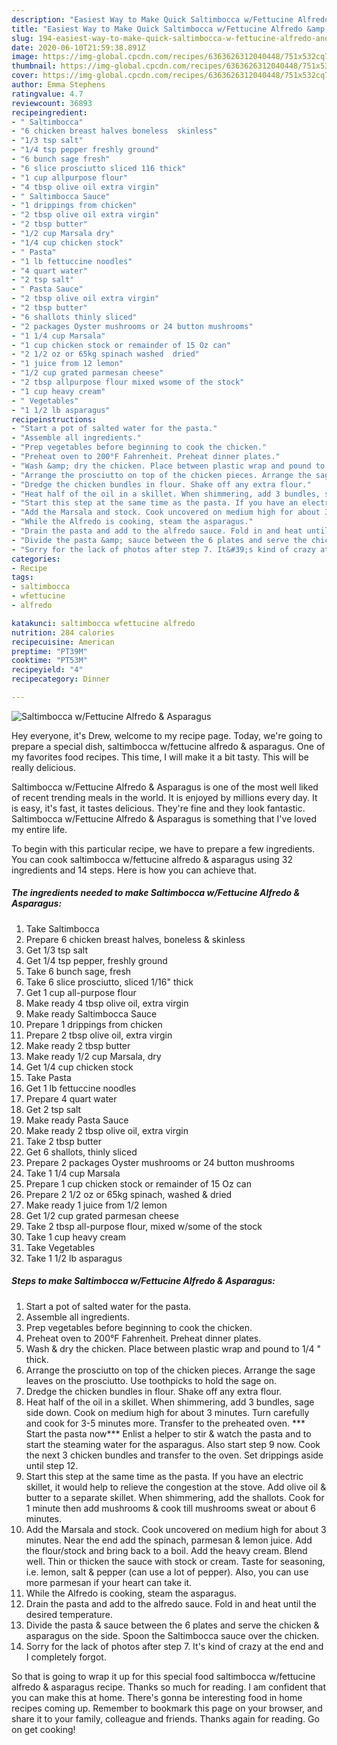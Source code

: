 ```yaml
---
description: "Easiest Way to Make Quick Saltimbocca w/Fettucine Alfredo &amp;amp; Asparagus"
title: "Easiest Way to Make Quick Saltimbocca w/Fettucine Alfredo &amp;amp; Asparagus"
slug: 194-easiest-way-to-make-quick-saltimbocca-w-fettucine-alfredo-and-amp-asparagus
date: 2020-06-10T21:59:38.891Z
image: https://img-global.cpcdn.com/recipes/6363626312040448/751x532cq70/saltimbocca-wfettucine-alfredo-asparagus-recipe-main-photo.jpg
thumbnail: https://img-global.cpcdn.com/recipes/6363626312040448/751x532cq70/saltimbocca-wfettucine-alfredo-asparagus-recipe-main-photo.jpg
cover: https://img-global.cpcdn.com/recipes/6363626312040448/751x532cq70/saltimbocca-wfettucine-alfredo-asparagus-recipe-main-photo.jpg
author: Emma Stephens
ratingvalue: 4.7
reviewcount: 36893
recipeingredient:
- " Saltimbocca"
- "6 chicken breast halves boneless  skinless"
- "1/3 tsp salt"
- "1/4 tsp pepper freshly ground"
- "6 bunch sage fresh"
- "6 slice prosciutto sliced 116 thick"
- "1 cup allpurpose flour"
- "4 tbsp olive oil extra virgin"
- " Saltimbocca Sauce"
- "1 drippings from chicken"
- "2 tbsp olive oil extra virgin"
- "2 tbsp butter"
- "1/2 cup Marsala dry"
- "1/4 cup chicken stock"
- " Pasta"
- "1 lb fettuccine noodles"
- "4 quart water"
- "2 tsp salt"
- " Pasta Sauce"
- "2 tbsp olive oil extra virgin"
- "2 tbsp butter"
- "6 shallots thinly sliced"
- "2 packages Oyster mushrooms or 24 button mushrooms"
- "1 1/4 cup Marsala"
- "1 cup chicken stock or remainder of 15 Oz can"
- "2 1/2 oz or 65kg spinach washed  dried"
- "1 juice from 12 lemon"
- "1/2 cup grated parmesan cheese"
- "2 tbsp allpurpose flour mixed wsome of the stock"
- "1 cup heavy cream"
- " Vegetables"
- "1 1/2 lb asparagus"
recipeinstructions:
- "Start a pot of salted water for the pasta."
- "Assemble all ingredients."
- "Prep vegetables before beginning to cook the chicken."
- "Preheat oven to 200°F Fahrenheit. Preheat dinner plates."
- "Wash &amp; dry the chicken. Place between plastic wrap and pound to 1/4 &#34; thick."
- "Arrange the prosciutto on top of the chicken pieces. Arrange the sage leaves on the prosciutto. Use toothpicks to hold the sage on."
- "Dredge the chicken bundles in flour. Shake off any extra flour."
- "Heat half of the oil in a skillet. When shimmering, add 3 bundles, sage side down. Cook on medium high for about 3 minutes. Turn carefully and cook for 3-5 minutes more. Transfer to the preheated oven. *** Start the pasta now*** Enlist a helper to stir &amp; watch the pasta and to start the steaming water for the asparagus. Also start step 9 now. Cook the next 3 chicken bundles and transfer to the oven. Set drippings aside until step 12."
- "Start this step at the same time as the pasta. If you have an electric skillet, it would help to relieve the congestion at the stove. Add olive oil &amp; butter to a separate skillet. When shimmering, add the shallots. Cook for 1 minute then add mushrooms &amp; cook till mushrooms sweat or about 6 minutes."
- "Add the Marsala and stock. Cook uncovered on medium high for about 3 minutes. Near the end add the spinach, parmesan &amp; lemon juice. Add the flour/stock and bring back to a boil. Add the heavy cream. Blend well. Thin or thicken the sauce with stock or cream. Taste for seasoning, i.e. lemon, salt &amp; pepper (can use a lot of pepper). Also, you can use more parmesan if your heart can take it."
- "While the Alfredo is cooking, steam the asparagus."
- "Drain the pasta and add to the alfredo sauce. Fold in and heat until the desired temperature."
- "Divide the pasta &amp; sauce between the 6 plates and serve the chicken &amp; asparagus on the side. Spoon the Saltimbocca sauce over the chicken."
- "Sorry for the lack of photos after step 7. It&#39;s kind of crazy at the end and I completely forgot."
categories:
- Recipe
tags:
- saltimbocca
- wfettucine
- alfredo

katakunci: saltimbocca wfettucine alfredo 
nutrition: 284 calories
recipecuisine: American
preptime: "PT39M"
cooktime: "PT53M"
recipeyield: "4"
recipecategory: Dinner

---
```



![Saltimbocca w/Fettucine Alfredo &amp; Asparagus](https://img-global.cpcdn.com/recipes/6363626312040448/751x532cq70/saltimbocca-wfettucine-alfredo-asparagus-recipe-main-photo.jpg)

Hey everyone, it's Drew, welcome to my recipe page. Today, we're going to prepare a special dish, saltimbocca w/fettucine alfredo &amp; asparagus. One of my favorites food recipes. This time, I will make it a bit tasty. This will be really delicious.

Saltimbocca w/Fettucine Alfredo &amp; Asparagus is one of the most well liked of recent trending meals in the world. It is enjoyed by millions every day. It is easy, it's fast, it tastes delicious. They're fine and they look fantastic. Saltimbocca w/Fettucine Alfredo &amp; Asparagus is something that I've loved my entire life.




To begin with this particular recipe, we have to prepare a few ingredients. You can cook saltimbocca w/fettucine alfredo &amp; asparagus using 32 ingredients and 14 steps. Here is how you can achieve that.

<!--inarticleads1-->

##### The ingredients needed to make Saltimbocca w/Fettucine Alfredo &amp; Asparagus:

1. Take  Saltimbocca
1. Prepare 6 chicken breast halves, boneless &amp; skinless
1. Get 1/3 tsp salt
1. Get 1/4 tsp pepper, freshly ground
1. Take 6 bunch sage, fresh
1. Take 6 slice prosciutto, sliced 1/16&#34; thick
1. Get 1 cup all-purpose flour
1. Make ready 4 tbsp olive oil, extra virgin
1. Make ready  Saltimbocca Sauce
1. Prepare 1 drippings from chicken
1. Prepare 2 tbsp olive oil, extra virgin
1. Make ready 2 tbsp butter
1. Make ready 1/2 cup Marsala, dry
1. Get 1/4 cup chicken stock
1. Take  Pasta
1. Get 1 lb fettuccine noodles
1. Prepare 4 quart water
1. Get 2 tsp salt
1. Make ready  Pasta Sauce
1. Make ready 2 tbsp olive oil, extra virgin
1. Take 2 tbsp butter
1. Get 6 shallots, thinly sliced
1. Prepare 2 packages Oyster mushrooms or 24 button mushrooms
1. Take 1 1/4 cup Marsala
1. Prepare 1 cup chicken stock or remainder of 15 Oz can
1. Prepare 2 1/2 oz or 65kg spinach, washed &amp; dried
1. Make ready 1 juice from 1/2 lemon
1. Get 1/2 cup grated parmesan cheese
1. Take 2 tbsp all-purpose flour, mixed w/some of the stock
1. Take 1 cup heavy cream
1. Take  Vegetables
1. Take 1 1/2 lb asparagus




<!--inarticleads2-->

##### Steps to make Saltimbocca w/Fettucine Alfredo &amp; Asparagus:

1. Start a pot of salted water for the pasta.
1. Assemble all ingredients.
1. Prep vegetables before beginning to cook the chicken.
1. Preheat oven to 200°F Fahrenheit. Preheat dinner plates.
1. Wash &amp; dry the chicken. Place between plastic wrap and pound to 1/4 &#34; thick.
1. Arrange the prosciutto on top of the chicken pieces. Arrange the sage leaves on the prosciutto. Use toothpicks to hold the sage on.
1. Dredge the chicken bundles in flour. Shake off any extra flour.
1. Heat half of the oil in a skillet. When shimmering, add 3 bundles, sage side down. Cook on medium high for about 3 minutes. Turn carefully and cook for 3-5 minutes more. Transfer to the preheated oven. *** Start the pasta now*** Enlist a helper to stir &amp; watch the pasta and to start the steaming water for the asparagus. Also start step 9 now. Cook the next 3 chicken bundles and transfer to the oven. Set drippings aside until step 12.
1. Start this step at the same time as the pasta. If you have an electric skillet, it would help to relieve the congestion at the stove. Add olive oil &amp; butter to a separate skillet. When shimmering, add the shallots. Cook for 1 minute then add mushrooms &amp; cook till mushrooms sweat or about 6 minutes.
1. Add the Marsala and stock. Cook uncovered on medium high for about 3 minutes. Near the end add the spinach, parmesan &amp; lemon juice. Add the flour/stock and bring back to a boil. Add the heavy cream. Blend well. Thin or thicken the sauce with stock or cream. Taste for seasoning, i.e. lemon, salt &amp; pepper (can use a lot of pepper). Also, you can use more parmesan if your heart can take it.
1. While the Alfredo is cooking, steam the asparagus.
1. Drain the pasta and add to the alfredo sauce. Fold in and heat until the desired temperature.
1. Divide the pasta &amp; sauce between the 6 plates and serve the chicken &amp; asparagus on the side. Spoon the Saltimbocca sauce over the chicken.
1. Sorry for the lack of photos after step 7. It&#39;s kind of crazy at the end and I completely forgot.




So that is going to wrap it up for this special food saltimbocca w/fettucine alfredo &amp; asparagus recipe. Thanks so much for reading. I am confident that you can make this at home. There's gonna be interesting food in home recipes coming up. Remember to bookmark this page on your browser, and share it to your family, colleague and friends. Thanks again for reading. Go on get cooking!
